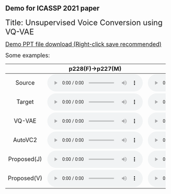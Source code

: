 ## Demo for ICASSP 2021 paper

<font size="+2">Title: Unsupervised Voice Conversion using VQ-VAE</font> 

[<font size="+1">Demo PPT file download (Right-click save recommended)</font>](https://github.com/sniperwrb/icassp2021/raw/master/Idw_000.mp3)

<font size="+1">Some examples:</font> <br />

|   | <font size="+1">p228(F)->p227(M)</font> | <font size="+1">p237(M)->p238(F)</font> |
|:-:|:-:|:-:|
| <font size="+1">Source</font> | <audio controls=""><source src="https://github.com/sniperwrb/icassp2021/raw/master/data/p228_004.mp3"></audio> | <audio controls=""><source src="https://github.com/sniperwrb/icassp2021/raw/master/data/p237_012.mp3"></audio> |
| <font size="+1">Target</font> | <audio controls=""><source src="https://github.com/sniperwrb/icassp2021/raw/master/data/p227_003.mp3"></audio> | <audio controls=""><source src="https://github.com/sniperwrb/icassp2021/raw/master/data/p238_013.mp3"></audio> |
| <font size="+1">VQ-VAE</font> | <audio controls=""><source src="https://github.com/sniperwrb/icassp2021/raw/master/data/228_to_227_NJ1_nof0_004.mp3"></audio> | <audio controls=""><source src="https://github.com/sniperwrb/icassp2021/raw/master/data/237_to_238_NJ1_nof0_012.mp3"></audio> |
| <font size="+1">AutoVC2</font> | <audio controls=""><source src="https://github.com/sniperwrb/icassp2021/raw/master/data/228_to_227_NJ0_s_004.mp3"></audio> | <audio controls=""><source src="https://github.com/sniperwrb/icassp2021/raw/master/data/237_to_238_NJ0_s_012.mp3"></audio> |
| <font size="+1">Proposed(J)</font> | <audio controls=""><source src="https://github.com/sniperwrb/icassp2021/raw/master/data/228_to_227_NJ1_004.mp3"></audio> | <audio controls=""><source src="https://github.com/sniperwrb/icassp2021/raw/master/data/237_to_238_NJ1_012.mp3"></audio> |
| <font size="+1">Proposed(V)</font> | <audio controls=""><source src="https://github.com/sniperwrb/icassp2021/raw/master/data/228_to_227_VT10_004.mp3"></audio> | <audio controls=""><source src="https://github.com/sniperwrb/icassp2021/raw/master/data/237_to_238_VT10_012.mp3"></audio> |

